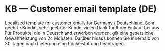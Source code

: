 # KB — Customer email template (DE)

Localized template for customer emails for Germany / Deutschland. Sehr geehrte Kundin, sehr geehrter Kunde, vielen Dank für Ihren Einkauf bei uns. Für Produkte, die in Deutschland erworben wurden, gilt eine gesetzliche Gewährleistung von 24 Monaten. Darüber hinaus können Sie innerhalb von 30 Tagen nach Lieferung eine Rückerstattung beantragen.